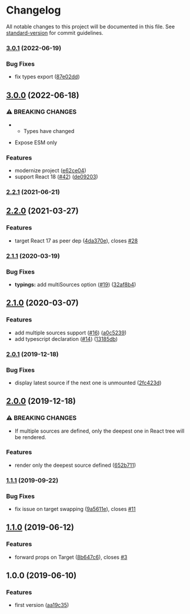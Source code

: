 # Changelog

All notable changes to this project will be documented in this file. See [standard-version](https://github.com/conventional-changelog/standard-version) for commit guidelines.

### [3.0.1](https://github.com/gregberge/react-teleporter/compare/v3.0.0...v3.0.1) (2022-06-19)


### Bug Fixes

* fix types export ([87e02dd](https://github.com/gregberge/react-teleporter/commit/87e02dd7bc74868663ca33b9d540ce5624951002))

## [3.0.0](https://github.com/gregberge/react-teleporter/compare/v2.2.1...v3.0.0) (2022-06-18)


### ⚠ BREAKING CHANGES

* - Types have changed
- Expose ESM only

### Features

* modernize project ([e62ce04](https://github.com/gregberge/react-teleporter/commit/e62ce0464b379ec8185de0f0e1fddd938589da86))
* support React 18 ([#42](https://github.com/gregberge/react-teleporter/issues/42)) ([de09203](https://github.com/gregberge/react-teleporter/commit/de09203439e282e2bbd362d113bf0425c1b3e2c7))

### [2.2.1](https://github.com/gregberge/react-teleporter/compare/v2.2.0...v2.2.1) (2021-06-21)

## [2.2.0](https://github.com/gregberge/react-teleporter/compare/v2.1.1...v2.2.0) (2021-03-27)


### Features

* target React 17 as peer dep ([4da370e](https://github.com/gregberge/react-teleporter/commit/4da370ee8b81fd261d3c6255fbc9c43115355ce4)), closes [#28](https://github.com/gregberge/react-teleporter/issues/28)

### [2.1.1](https://github.com/gregberge/react-teleporter/compare/v2.1.0...v2.1.1) (2020-03-19)


### Bug Fixes

* **typings:** add multiSources option ([#19](https://github.com/gregberge/react-teleporter/issues/19)) ([32af8b4](https://github.com/gregberge/react-teleporter/commit/32af8b422cdc366d1a5b5c03fc15c341efaece98))

## [2.1.0](https://github.com/gregberge/react-teleporter/compare/v2.0.1...v2.1.0) (2020-03-07)


### Features

* add multiple sources support ([#16](https://github.com/gregberge/react-teleporter/issues/16)) ([a0c5239](https://github.com/gregberge/react-teleporter/commit/a0c5239438aa9b8ef4274cb4d9701996e916eaa6))
* add typescript declaration ([#14](https://github.com/gregberge/react-teleporter/issues/14)) ([13185db](https://github.com/gregberge/react-teleporter/commit/13185dbdb370376bee57d149c550c1f9b1dc3791))

### [2.0.1](https://github.com/gregberge/react-teleporter/compare/v2.0.0...v2.0.1) (2019-12-18)


### Bug Fixes

* display latest source if the next one is unmounted ([2fc423d](https://github.com/gregberge/react-teleporter/commit/2fc423dc6264d4f065480c80c102106a4ca994ea))

## [2.0.0](https://github.com/smooth-code/react-teleporter/compare/v1.1.1...v2.0.0) (2019-12-18)


### ⚠ BREAKING CHANGES

* If multiple sources are defined, only the deepest one in React tree will be rendered.

### Features

* render only the deepest source defined ([652b711](https://github.com/smooth-code/react-teleporter/commit/652b711))

### [1.1.1](https://github.com/smooth-code/react-teleporter/compare/v1.1.0...v1.1.1) (2019-09-22)


### Bug Fixes

* fix issue on target swapping ([9a5611e](https://github.com/smooth-code/react-teleporter/commit/9a5611e)), closes [#11](https://github.com/smooth-code/react-teleporter/issues/11)

## [1.1.0](https://github.com/smooth-code/react-teleporter/compare/v1.0.0...v1.1.0) (2019-06-12)


### Features

* forward props on Target ([8b647c6](https://github.com/smooth-code/react-teleporter/commit/8b647c6)), closes [#3](https://github.com/smooth-code/react-teleporter/issues/3)



## 1.0.0 (2019-06-10)


### Features

* first version ([aa19c35](https://github.com/smooth-code/react-teleporter/commit/aa19c35))
